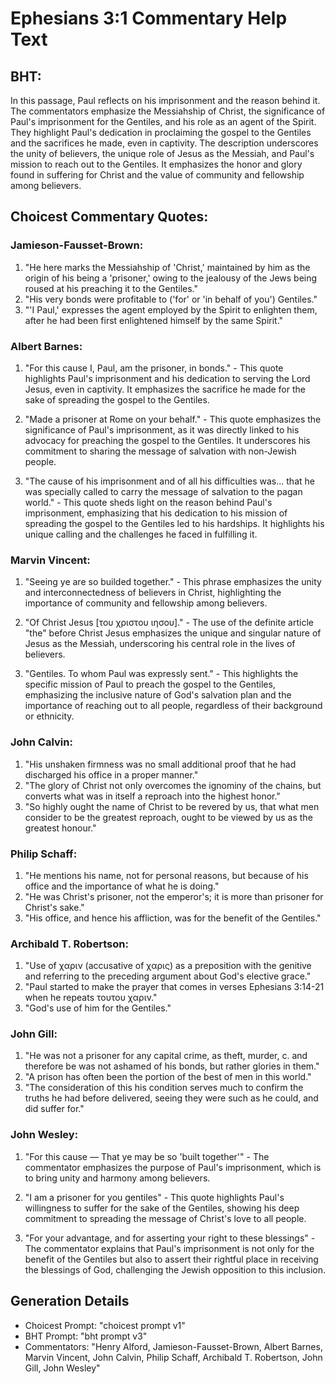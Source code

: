# Ephesians 3:1 Commentary Help Text

## BHT:
In this passage, Paul reflects on his imprisonment and the reason behind it. The commentators emphasize the Messiahship of Christ, the significance of Paul's imprisonment for the Gentiles, and his role as an agent of the Spirit. They highlight Paul's dedication in proclaiming the gospel to the Gentiles and the sacrifices he made, even in captivity. The description underscores the unity of believers, the unique role of Jesus as the Messiah, and Paul's mission to reach out to the Gentiles. It emphasizes the honor and glory found in suffering for Christ and the value of community and fellowship among believers.

## Choicest Commentary Quotes:
### Jamieson-Fausset-Brown:
1. "He here marks the Messiahship of 'Christ,' maintained by him as the origin of his being a 'prisoner,' owing to the jealousy of the Jews being roused at his preaching it to the Gentiles." 
2. "His very bonds were profitable to ('for' or 'in behalf of you') Gentiles." 
3. "'I Paul,' expresses the agent employed by the Spirit to enlighten them, after he had been first enlightened himself by the same Spirit."

### Albert Barnes:
1. "For this cause I, Paul, am the prisoner, in bonds." - This quote highlights Paul's imprisonment and his dedication to serving the Lord Jesus, even in captivity. It emphasizes the sacrifice he made for the sake of spreading the gospel to the Gentiles.

2. "Made a prisoner at Rome on your behalf." - This quote emphasizes the significance of Paul's imprisonment, as it was directly linked to his advocacy for preaching the gospel to the Gentiles. It underscores his commitment to sharing the message of salvation with non-Jewish people.

3. "The cause of his imprisonment and of all his difficulties was... that he was specially called to carry the message of salvation to the pagan world." - This quote sheds light on the reason behind Paul's imprisonment, emphasizing that his dedication to his mission of spreading the gospel to the Gentiles led to his hardships. It highlights his unique calling and the challenges he faced in fulfilling it.

### Marvin Vincent:
1. "Seeing ye are so builded together." - This phrase emphasizes the unity and interconnectedness of believers in Christ, highlighting the importance of community and fellowship among believers.

2. "Of Christ Jesus [του χριστου ιησου]." - The use of the definite article "the" before Christ Jesus emphasizes the unique and singular nature of Jesus as the Messiah, underscoring his central role in the lives of believers.

3. "Gentiles. To whom Paul was expressly sent." - This highlights the specific mission of Paul to preach the gospel to the Gentiles, emphasizing the inclusive nature of God's salvation plan and the importance of reaching out to all people, regardless of their background or ethnicity.

### John Calvin:
1. "His unshaken firmness was no small additional proof that he had discharged his office in a proper manner."
2. "The glory of Christ not only overcomes the ignominy of the chains, but converts what was in itself a reproach into the highest honor."
3. "So highly ought the name of Christ to be revered by us, that what men consider to be the greatest reproach, ought to be viewed by us as the greatest honour."

### Philip Schaff:
1. "He mentions his name, not for personal reasons, but because of his office and the importance of what he is doing."
2. "He was Christ's prisoner, not the emperor's; it is more than prisoner for Christ's sake."
3. "His office, and hence his affliction, was for the benefit of the Gentiles."

### Archibald T. Robertson:
1. "Use of χαριν (accusative of χαρις) as a preposition with the genitive and referring to the preceding argument about God's elective grace."
2. "Paul started to make the prayer that comes in verses Ephesians 3:14-21 when he repeats τουτου χαριν."
3. "God's use of him for the Gentiles."

### John Gill:
1. "He was not a prisoner for any capital crime, as theft, murder, c. and therefore be was not ashamed of his bonds, but rather glories in them."
2. "A prison has often been the portion of the best of men in this world."
3. "The consideration of this his condition serves much to confirm the truths he had before delivered, seeing they were such as he could, and did suffer for."

### John Wesley:
1. "For this cause — That ye may be so 'built together'" - The commentator emphasizes the purpose of Paul's imprisonment, which is to bring unity and harmony among believers. 

2. "I am a prisoner for you gentiles" - This quote highlights Paul's willingness to suffer for the sake of the Gentiles, showing his deep commitment to spreading the message of Christ's love to all people. 

3. "For your advantage, and for asserting your right to these blessings" - The commentator explains that Paul's imprisonment is not only for the benefit of the Gentiles but also to assert their rightful place in receiving the blessings of God, challenging the Jewish opposition to this inclusion.


## Generation Details
- Choicest Prompt: "choicest prompt v1"
- BHT Prompt: "bht prompt v3"
- Commentators: "Henry Alford, Jamieson-Fausset-Brown, Albert Barnes, Marvin Vincent, John Calvin, Philip Schaff, Archibald T. Robertson, John Gill, John Wesley"
